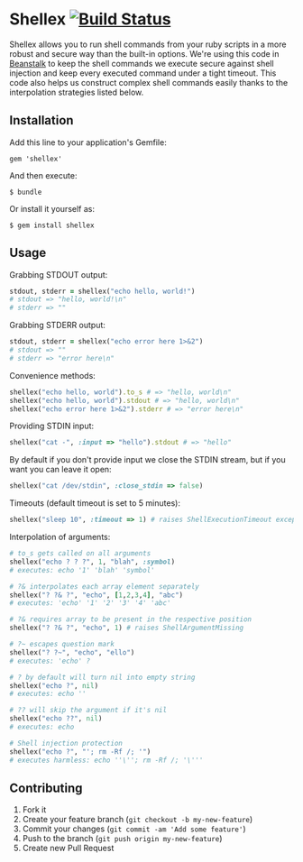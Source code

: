 # Shellex [![Build Status](https://secure.travis-ci.org/dsabanin/shellex.png)](http://travis-ci.org/dsabanin/shellex)

Shellex allows you to run shell commands from your ruby scripts in a more robust and secure way than the built-in options.
We're using this code in <a href="http://beanstalkapp.com">Beanstalk</a> to keep the shell commands we execute secure against shell injection and keep every executed command under a tight timeout.
This code also helps us construct complex shell commands easily thanks to the interpolation strategies listed below.

## Installation

Add this line to your application's Gemfile:

    gem 'shellex'

And then execute:

    $ bundle

Or install it yourself as:

    $ gem install shellex

## Usage

Grabbing STDOUT output:

```ruby
stdout, stderr = shellex("echo hello, world!")
# stdout => "hello, world!\n"
# stderr => ""
```

Grabbing STDERR output:

```ruby
stdout, stderr = shellex("echo error here 1>&2")
# stdout => ""
# stderr => "error here\n"
```

Convenience methods:

```ruby
shellex("echo hello, world").to_s # => "hello, world\n"
shellex("echo hello, world").stdout # => "hello, world\n"
shellex("echo error here 1>&2").stderr # => "error here\n"
```

Providing STDIN input:

```ruby
shellex("cat -", :input => "hello").stdout # => "hello"
```

By default if you don't provide input we close the STDIN stream, but if you want you can leave it open:

```ruby
shellex("cat /dev/stdin", :close_stdin => false)
```

Timeouts (default timeout is set to 5 minutes):

```ruby
shellex("sleep 10", :timeout => 1) # raises ShellExecutionTimeout exception
```

Interpolation of arguments:

```ruby
# to_s gets called on all arguments
shellex("echo ? ? ?", 1, "blah", :symbol)
# executes: echo '1' 'blah' 'symbol'

# ?& interpolates each array element separately
shellex("? ?& ?", "echo", [1,2,3,4], "abc")
# executes: 'echo' '1' '2' '3' '4' 'abc'

# ?& requires array to be present in the respective position
shellex("? ?& ?", "echo", 1) # raises ShellArgumentMissing

# ?~ escapes question mark
shellex("? ?~", "echo", "ello")
# executes: 'echo' ?

# ? by default will turn nil into empty string
shellex("echo ?", nil)
# executes: echo ''

# ?? will skip the argument if it's nil
shellex("echo ??", nil)
# executes: echo

# Shell injection protection
shellex("echo ?", "'; rm -Rf /; '")
# executes harmless: echo ''\''; rm -Rf /; '\'''
```

## Contributing

1. Fork it
2. Create your feature branch (`git checkout -b my-new-feature`)
3. Commit your changes (`git commit -am 'Add some feature'`)
4. Push to the branch (`git push origin my-new-feature`)
5. Create new Pull Request
